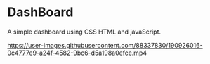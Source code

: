 # DashBoard
A simple dashboard using CSS HTML and javaScript.


https://user-images.githubusercontent.com/88337830/190926016-0c4777e9-a24f-4582-9bc6-d5a198a0efce.mp4

